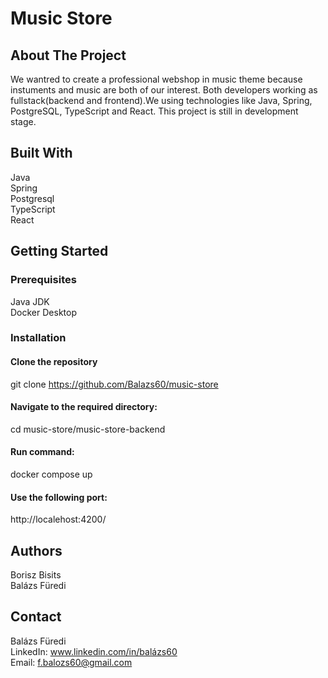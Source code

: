 
# Music Store  

## About The Project  

We wantred to create a professional webshop in music theme because instuments and music are both of our interest. Both developers working as fullstack(backend and frontend).We using technologies like Java, Spring, PostgreSQL, TypeScript and React. This project is still in development stage.  

## Built With  
Java  
Spring  
Postgresql  
TypeScript  
React  

## Getting Started  

### Prerequisites  

Java JDK  
Docker Desktop  

### Installation  

#### Clone the repository  

git clone https://github.com/Balazs60/music-store  

#### Navigate to the required directory:  

cd music-store/music-store-backend  

#### Run command:  

docker compose up  

#### Use the following port:  

http://localehost:4200/  

## Authors  
Borisz Bisits  
Balázs Füredi  

## Contact  
Balázs Füredi  
LinkedIn: www.linkedin.com/in/balázs60  
Email: f.balozs60@gmail.com  





